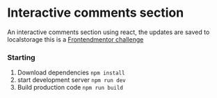 # Interactive comments section
An interactive comments section using react, the updates are saved to localstorage
this is a [Frontendmentor challenge](https://www.frontendmentor.io/challenges/interactive-comments-section-iG1RugEG9)

### Starting
1. Download dependencies `npm install`
2. start development server `npm run dev`
3. Build production code `npm run build`

